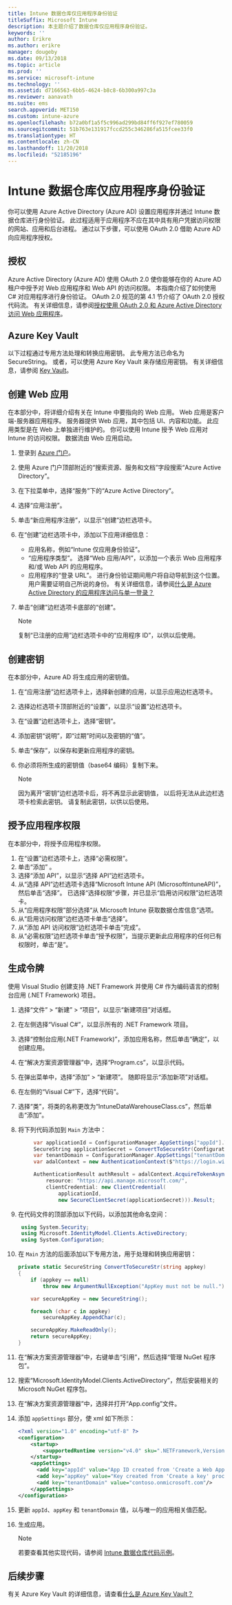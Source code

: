 ```yaml
---
title: Intune 数据仓库仅应用程序身份验证
titleSuffix: Microsoft Intune
description: 本主题介绍了数据仓库仅应用程序身份验证。
keywords: ''
author: Erikre
ms.author: erikre
manager: dougeby
ms.date: 09/13/2018
ms.topic: article
ms.prod: ''
ms.service: microsoft-intune
ms.technology: ''
ms.assetid: d7166563-6bb5-4624-b8c8-6b300a997c3a
ms.reviewer: aanavath
ms.suite: ems
search.appverid: MET150
ms.custom: intune-azure
ms.openlocfilehash: b72a0bf1a5f5c996ad299bd84ff6f927ef780059
ms.sourcegitcommit: 51b763e131917fccd255c346286fa515fcee33f0
ms.translationtype: HT
ms.contentlocale: zh-CN
ms.lasthandoff: 11/20/2018
ms.locfileid: "52185196"
---
```

# <a name="intune-data-warehouse-application-only-authentication"></a>Intune 数据仓库仅应用程序身份验证

你可以使用 Azure Active Directory (Azure AD) 设置应用程序并通过 Intune 数据仓库进行身份验证。 此过程适用于应用程序不应在其中具有用户凭据访问权限的网站、应用和后台进程。 通过以下步骤，可以使用 OAuth 2.0 借助 Azure AD 向应用程序授权。

## <a name="authorization"></a>授权

Azure Active Directory (Azure AD) 使用 OAuth 2.0 使你能够在你的  Azure  AD  租户中授予对  Web  应用程序和  Web  API  的访问权限。 本指南介绍了如何使用 C# 对应用程序进行身份验证。 OAuth 2.0 规范的第 4.1 节介绍了 OAuth 2.0 授权代码流。 有关详细信息，请参阅[授权使用 OAuth 2.0 和 Azure Active Directory 访问 Web 应用程序](https://docs.microsoft.com/azure/active-directory/develop/active-directory-protocols-oauth-code)。


## <a name="azure-keyvault"></a>Azure Key Vault

以下过程通过专用方法处理和转换应用密钥。 此专用方法已命名为 SecureString。 或者，可以使用 Azure Key Vault 来存储应用密钥。 有关详细信息，请参阅 [Key Vault](https://azure.microsoft.com/services/key-vault/)。

## <a name="create-a-web-app"></a>创建 Web 应用

在本部分中，将详细介绍有关在 Intune 中要指向的 Web 应用。 Web 应用是客户端-服务器应用程序。 服务器提供 Web 应用，其中包括 UI、内容和功能。 此应用类型是在 Web 上单独进行维护的。 你可以使用 Intune 授予 Web 应用对 Intune 的访问权限。 数据流由 Web 应用启动。 

1.  登录到 [Azure 门户](https://portal.azure.com)。
2.  使用 Azure 门户顶部附近的“搜索资源、服务和文档”字段搜索“Azure Active Directory”。
3.  在下拉菜单中，选择“服务”下的“Azure Active Directory”。
4.  选择“应用注册”。
5.  单击“新应用程序注册”，以显示“创建”边栏选项卡。
6.  在“创建”边栏选项卡中，添加以下应用详细信息：

    - 应用名称，例如“Intune 仅应用身份验证”。
    - “应用程序类型”。 选择“Web 应用/API”，以添加一个表示 Web 应用程序和/或 Web API 的应用程序。
    - 应用程序的“登录 URL”。 进行身份验证期间用户将自动导航到这个位置。 用户需要证明自己所说的身份。 有关详细信息，请参阅[什么是 Azure Active Directory 的应用程序访问与单一登录？](https://docs.microsoft.com/azure/active-directory/active-directory-appssoaccess-whatis)

7.  单击“创建”边栏选项卡底部的“创建”。

    >[!NOTE] 
    > 复制“已注册的应用”边栏选项卡中的“应用程序 ID”，以供以后使用。

## <a name="create-a-key"></a>创建密钥

在本部分中，Azure AD 将生成应用的密钥值。

1.  在“应用注册”边栏选项卡上，选择新创建的应用，以显示应用边栏选项卡。
2.  选择边栏选项卡顶部附近的“设置”，以显示“设置”边栏选项卡。
3.  在“设置”边栏选项卡上，选择“密钥”。
4.  添加密钥“说明”，即“过期”时间以及密钥的“值”。
5.  单击“保存”，以保存和更新应用程序的密钥。
6.  你必须将所生成的密钥值（base64 编码）复制下来。

    >[!NOTE] 
    > 因为离开“密钥”边栏选项卡后，将不再显示此密钥值， 以后将无法从此边栏选项卡检索此密钥。 请复制此密钥，以供以后使用。

## <a name="grant-application-permissions"></a>授予应用程序权限

在本部分中，将授予应用程序权限。

1.  在“设置”边栏选项卡上，选择“必需权限”。
2.  单击“添加” 。
3.  选择“添加 API”，以显示“选择 API”边栏选项卡。
4.  从“选择 API”边栏选项卡选择“Microsoft Intune API (MicrosoftIntuneAPI)”，然后单击“选择”。 已选择“选择权限”步骤，并已显示“启用访问权限”边栏选项卡。
5.  从“应用程序权限”部分选择“从 Microsoft Intune 获取数据仓库信息”选项。
6.  从“启用访问权限”边栏选项卡单击“选择”。
7.  从“添加 API 访问权限”边栏选项卡单击“完成”。
8.  从“必需权限”边栏选项卡单击“授予权限”，当提示更新此应用程序的任何已有权限时，单击“是”。

## <a name="generate-token"></a>生成令牌

使用 Visual Studio 创建支持 .NET Framework 并使用 C# 作为编码语言的控制台应用 (.NET Framework) 项目。

1.  选择“文件” > “新建” > “项目”，以显示“新建项目”对话框。
2.  在左侧选择“Visual C#”，以显示所有的 .NET Framework 项目。
3.  选择“控制台应用(.NET Framework)”，添加应用名称，然后单击“确定”，以创建应用。
4.  在“解决方案资源管理器”中，选择“Program.cs”，以显示代码。
5.  在弹出菜单中，选择“添加” > “新建项”。 随即将显示“添加新项”对话框。
6.  在左侧的“Visual C#”下，选择“代码”。
7.  选择“类”，将类的名称更改为“IntuneDataWarehouseClass.cs”，然后单击“添加”。
8.  将下列代码添加到 <code>Main</code> 方法中：

    ``` csharp
         var applicationId = ConfigurationManager.AppSettings["appId"].ToString();
         SecureString applicationSecret = ConvertToSecureStr(ConfigurationManager.AppSettings["appKey"].ToString()); // Load as SecureString from configuration file or secret store (i.e. Azure KeyVault)
         var tenantDomain = ConfigurationManager.AppSettings["tenantDomain"].ToString();
         var adalContext = new AuthenticationContext($"https://login.windows.net/" + tenantDomain + "/oauth2/token");
    
         AuthenticationResult authResult = adalContext.AcquireTokenAsync(
             resource: "https://api.manage.microsoft.com/",
             clientCredential: new ClientCredential(
                 applicationId,
                 new SecureClientSecret(applicationSecret))).Result;
    ``` 

9. 在代码文件的顶部添加以下代码，以添加其他命名空间：

    ``` csharp
     using System.Security;
     using Microsoft.IdentityModel.Clients.ActiveDirectory;
     using System.Configuration;
    ``` 

10. 在 <code>Main</code> 方法的后面添加以下专用方法，用于处理和转换应用密钥：

    ``` csharp
    private static SecureString ConvertToSecureStr(string appkey)
    {
        if (appkey == null)
            throw new ArgumentNullException("AppKey must not be null.");
    
        var secureAppKey = new SecureString();
    
        foreach (char c in appkey)
            secureAppKey.AppendChar(c);
    
        secureAppKey.MakeReadOnly();
        return secureAppKey;
    }
    ```

11. 在“解决方案资源管理器”中，右键单击“引用”，然后选择“管理 NuGet 程序包”。
12. 搜索“Microsoft.IdentityModel.Clients.ActiveDirectory”，然后安装相关的 Microsoft NuGet 程序包。
13. 在“解决方案资源管理器”中，选择并打开“App.config”文件。
14. 添加 <code>appSettings</code> 部分，使 xml 如下所示：

    ``` xml
    <?xml version="1.0" encoding="utf-8" ?>
    <configuration>
        <startup> 
            <supportedRuntime version="v4.0" sku=".NETFramework,Version=v4.6.1" />
        </startup>
        <appSettings>
          <add key="appId" value="App ID created from 'Create a Web App' procedure"/>
          <add key="appKey" value="Key created from 'Create a key' procedure" />
          <add key="tenantDomain" value="contoso.onmicrosoft.com"/>
        </appSettings>
    </configuration>
    ``` 

15. 更新 <code>appId</code>、<code>appKey</code> 和 <code>tenantDomain</code> 值，以与唯一的应用相关值匹配。
16. 生成应用。

    >[!NOTE] 
    > 若要查看其他实现代码，请参阅 [Intune 数据仓库代码示例](https://github.com/Microsoft/Intune-Data-Warehouse/tree/master/Samples/CSharp )。

## <a name="next-steps"></a>后续步骤
有关 Azure Key Vault 的详细信息，请查看[什么是 Azure Key Vault？](https://docs.microsoft.com/azure/key-vault/key-vault-whatis)

